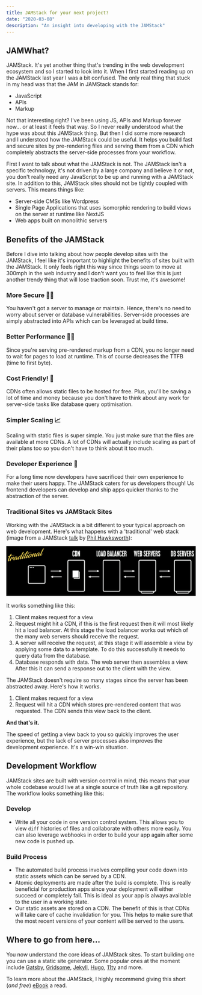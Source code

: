 ```yaml
---
title: JAMStack for your next project?
date: "2020-03-08"
description: "An insight into developing with the JAMStack"
---
```


## JAMWhat?

JAMStack. It's yet another thing that's trending in the web development ecosystem and so I started to look into it. When I first started reading up on the JAMStack last year I was a bit confused. The only real thing that stuck in my head was that the JAM in JAMStack stands for:

- JavaScript
- APIs
- Markup

Not that interesting right? I've been using JS, APIs and Markup forever now... or at least it feels that way. So I never really understood what the hype was about this JAMStack thing. But then I did some more research and I understood how the JAMStack could be useful. It helps you build fast and secure sites by pre-rendering files and serving them from a CDN which completely abstracts the server-side processes from your workflow.

First I want to talk about what the JAMStack is not. The JAMStack isn't a specific technology, it's not driven by a large company and believe it or not, you don't really need any JavaScript to be up and running with a JAMStack site. In addition to this, JAMStack sites should not be tightly coupled with servers. This means things like:

- Server-side CMSs like Wordpress
- Single Page Applications that uses isomorphic rendering to build views on the server at runtime like NextJS
- Web apps built on monolithic servers

## Benefits of the JAMStack

Before I dive into talking about how people develop sites with the JAMStack, I feel like it's important to highlight the benefits of sites built with the JAMStack. It only feels right this way since things seem to move at 300mph in the web industry and I don't want you to feel like this is just another trendy thing that will lose traction soon. Trust me, it's awesome!

### More Secure 🕵️‍♂️

You haven't got a server to manage or maintain. Hence, there's no need to worry about server or database vulnerabilities. Server-side processes are simply abstracted into APIs which can be leveraged at build time.

### Better Performance 🏃‍♀️

Since you're serving pre-rendered markup from a CDN, you no longer need to wait for pages to load at runtime. This of course decreases the TTFB (time to first byte).

### Cost Friendly! **💸**

CDNs often allows static files to be hosted for free. Plus, you'll be saving a lot of time and money because you don't have to think about any work for server-side tasks like database query optimisation.

### Simpler Scaling 📈

Scaling with static files is super simple. You just make sure that the files are available at more CDNs. A lot of CDNs will actually include scaling as part of their plans too so you don't have to think about it too much.

### Developer Experience 🤩

For a long time now developers have sacrificed their own experience to make their users happy. The JAMStack caters for us developers though! Us frontend developers can develop and ship apps quicker thanks to the abstraction of the server.

### Traditional Sites vs JAMStack Sites

Working with the JAMStack is a bit different to your typical approach on web development. Here's what happens with a 'traditional' web stack (image from a JAMStack [talk](https://www.youtube.com/watch?v=Opye_qcRdUo) by [Phil Hawksworth](https://www.hawksworx.com/)):

![images/traditional-stack.png](images/traditional-stack.png)

It works something like this:

1. Client makes request for a view
2. Request might hit a CDN, if this is the first request then it will most likely hit a load balancer. At this stage the load balancer works out which of the many web servers should receive the request.
3. A server will receive the request, at this stage it will assemble a view by applying some data to a template. To do this successfully it needs to query data from the database.
4. Database responds with data. The web server then assembles a view. After this it can send a response out to the client with the view.

The JAMStack doesn't require so many stages since the server has been abstracted away. Here's how it works.

1. Client makes request for a view
2. Request will hit a CDN which stores pre-rendered content that was requested. The CDN sends this view back to the client.

**And that's it.**

The speed of getting a view back to you so quickly improves the user experience, but the lack of server processes also improves the development experience. It's a win-win situation.

## Development Workflow

JAMStack sites are built with version control in mind, this means that your whole codebase would live at a single source of truth like a git repository. The workflow looks something like this:

### Develop

- Write all your code in one version control system. This allows you to view `diff` histories of files and collaborate with others more easily. You can also leverage webhooks in order to build your app again after some new code is pushed up.

### Build Process

- The automated build process involves compiling your code down into static assets which can be served by a CDN.
- Atomic deployments are made after the build is complete. This is really beneficial for production apps since your deployment will either succeed or completely fail. This is ideal as your app is always available to the user in a working state.
- Our static assets are stored on a CDN. The benefit of this is that CDNs will take care of cache invalidation for you. This helps to make sure that the most recent versions of your content will be served to the users.

## Where to go from here...

You now understand the core ideas of JAMStack sites. To start building one you can use a static site generator. Some popular ones at the moment include [Gatsby](https://www.gatsbyjs.org/), [Gridsome](https://gridsome.org/), [Jekyll](https://jekyllrb.com/), [Hugo](https://gohugo.io/), [11ty](https://www.11ty.dev/) and more.

To learn more about the JAMStack, I highly recommend giving this short (*and free*) [eBook](https://www.netlify.com/oreilly-jamstack/) a read.